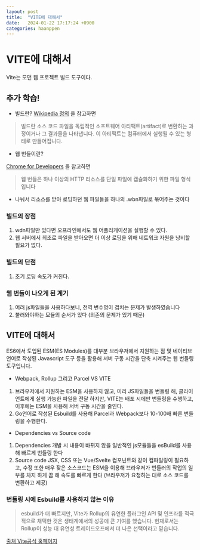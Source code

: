 ```yaml
---
layout: post
title:  "VITE에 대해서"
date:   2024-01-22 17:17:24 +0900
categories: haanppen
---
```

# VITE에 대해서
Vite는 모던 웹 프로젝트 빌드 도구이다.

## 추가 학습!
- 빌드란?
[Wikipedia 정의](https://en.wikipedia.org/wiki/Software_build) 을 참고하면
> 빌드란 소스 코드 파일을 독립적인 소프트웨어 아티팩트(artifact)로 변환하는 과정이거나 그 결과물을 나타냅니다. 이 아티팩트는 컴퓨터에서 실행될 수 있는 형태로 만들어집니다.  

- 웹 번들이란?  

[Chrome for Developers](https://developer.chrome.com/docs/web-platform/web-bundles?hl=ko) 을 참고하면
> 웹 번들은 하나 이상의 HTTP 리소스를 단일 파일에 캡슐화하기 위한 파일 형식입니다

- 나눠서 리소스를 받아 로딩하던 웹 파일들을 하나의 .wbn파일로 묶어주는 것이다  

### 빌드의 장점
1. wdn파일만 있다면 오프라인에서도 웹 어플리케이션을 실행할 수 있다.
2. 웹 서버에서 최초로 파일을 받아오면 더 이상 로딩을 위해 네트워크 자원을 낭비할 필요가 없다.  

### 빌드의 단점
1. 초기 로딩 속도가 커진다.  

### 웹 번들이 나오게 된 계기
1. 여러 js파일들을 사용하다보니, 전역 변수명이 겹치는 문제가 발생하였습니다
2. 불러와야하는 모듈의 순서가 있다 (의존의 문제가 있기 때문)

## VITE에 대해서
ES6에서 도입된 ESM(ES Modules)를 대부분 브라우저에서 지원하는 점 및 네이티브 언어로 작성된 Javascript 도구 등을 활용해 서버 구동 시간을 단축 시켜주는 웹 번들링 도구입니다.  
- Webpack, Rollup 그리고 Parcel VS VITE
1. 브라우저에서 지원하는 ESM을 사용하지 않고, 미리 JS파일들을 번들링 해, 클라이언트에게 실행 가능한 파일을 전달 하지만, VITE는 배포 시에만 번들링을 수행하고, 이후에는 ESM을 사용해 서버 구동 시간을 줄인다.
2. Go언어로 작성된 Esbuild를 사용해 Parcel과 Webpack보다 10-100배 빠른 번들링을 수행한다.
- Dependencies vs Source code
1. Dependencies
개발 시 내용이 바뀌지 않을 일반적인 js모듈들을 esBuild를 사용해 빠르게 번들링 한다
2. Source code
JSX, CSS 또는 Vue/Svelte 컴포넌트와 같이 컴파일링이 필요하고, 수정 또한 매우 잦은 소스코드는 ESM을 이용해 브라우저가 번들러의 작업의 일부를 차지 하게 끔 해 속도를 빠르게 한다 (브라우저가 요청하는 대로 소스 코드를 변환하고 제공)

### 번들링 시에 Esbuild를 사용하지 않는 이유
> esbuild가 더 빠르지만, Vite가 Rollup의 유연한 플러그인 API 및 인프라를 적극적으로 채택한 것은 생태계에서의 성공에 큰 기여를 했습니다. 현재로서는 Rollup이 성능 대 유연성 트레이드오프에서 더 나은 선택이라고 믿습니다.  

[출처 Vite공식 홈페이지](https://ko.vitejs.dev/guide/why.html)